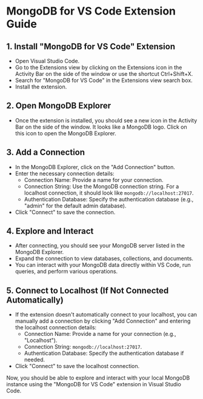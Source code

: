 # MongoDB for VS Code Extension Guide

## 1. Install "MongoDB for VS Code" Extension

- Open Visual Studio Code.
- Go to the Extensions view by clicking on the Extensions icon in the Activity Bar on the side of the window or use the shortcut Ctrl+Shift+X.
- Search for "MongoDB for VS Code" in the Extensions view search box.
- Install the extension.

## 2. Open MongoDB Explorer

- Once the extension is installed, you should see a new icon in the Activity Bar on the side of the window. It looks like a MongoDB logo. Click on this icon to open the MongoDB Explorer.

## 3. Add a Connection

- In the MongoDB Explorer, click on the "Add Connection" button.
- Enter the necessary connection details:
  - Connection Name: Provide a name for your connection.
  - Connection String: Use the MongoDB connection string. For a localhost connection, it should look like `mongodb://localhost:27017`.
  - Authentication Database: Specify the authentication database (e.g., "admin" for the default admin database).
- Click "Connect" to save the connection.

## 4. Explore and Interact

- After connecting, you should see your MongoDB server listed in the MongoDB Explorer.
- Expand the connection to view databases, collections, and documents.
- You can interact with your MongoDB data directly within VS Code, run queries, and perform various operations.

## 5. Connect to Localhost (If Not Connected Automatically)

- If the extension doesn't automatically connect to your localhost, you can manually add a connection by clicking "Add Connection" and entering the localhost connection details:
  - Connection Name: Provide a name for your connection (e.g., "Localhost").
  - Connection String: `mongodb://localhost:27017`.
  - Authentication Database: Specify the authentication database if needed.
- Click "Connect" to save the localhost connection.

Now, you should be able to explore and interact with your local MongoDB instance using the "MongoDB for VS Code" extension in Visual Studio Code.
